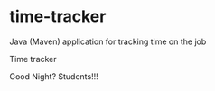 # time-tracker
Java (Maven) application for tracking time on the job

Time tracker

Good Night? Students!!!
